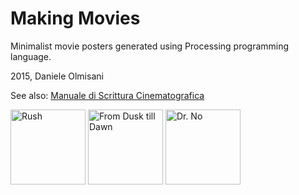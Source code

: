 # Making Movies
Minimalist movie posters generated using Processing programming language.

2015, Daniele Olmisani

See also: [Manuale di Scrittura Cinematografica](https://github.com/mad4j/processing-movies/blob/master/manuale-di-programmazione-cinematografica/README.md)

<img src="https://github.com/mad4j/processing-movies/blob/master/making-movies/rush/rush.png" width="120px" title="Rush">
<img src="https://github.com/mad4j/processing-movies/blob/master/making-movies/from_dusk_till_dawn/from-dusk-till-dawn.png" width="120px" title="From Dusk till Dawn">
<img src="https://github.com/mad4j/processing-movies/blob/master/making-movies/dr-no/dr-no.png" width="120px" title="Dr. No">
